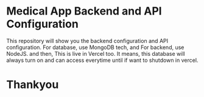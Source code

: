 # Medical App Backend and API Configuration

This repository will show you the backend configuration and API configuration. For database, use MongoDB tech, and For backend, use NodeJS. and then, This is live in Vercel too. It means, this database will always turn on and can access everytime until if want to shutdown in vercel.

# Thankyou
